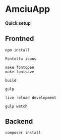 # AmciuApp

#### Quick setup

## Frontned
```
npm install
```

`Fontello icons`
```
make fontopen
make fontsave
```

`build`
```
gulp
```

`live reload development`
```
gulp watch
```

## Backend
```
composer install
```